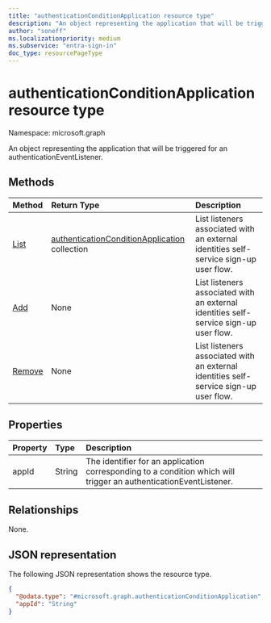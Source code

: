 ```yaml
---
title: "authenticationConditionApplication resource type"
description: "An object representing the application that will be triggered for an authenticationEventListener."
author: "soneff"
ms.localizationpriority: medium
ms.subservice: "entra-sign-in"
doc_type: resourcePageType
---
```


# authenticationConditionApplication resource type

Namespace: microsoft.graph

An object representing the application that will be triggered for an authenticationEventListener.

## Methods

| Method       | Return Type | Description |
|:-------------|:------------|:------------|
|[List](../api/authenticationconditionsapplications-list-includeapplications.md)|[authenticationConditionApplication](../resources/authenticationconditionapplication.md) collection|List listeners associated with an external identities self-service sign-up user flow.|
|[Add](../api/authenticationconditionsapplications-post-includeapplications.md)|None|List listeners associated with an external identities self-service sign-up user flow.|
|[Remove](../api/authenticationconditionapplication-delete.md)|None|List listeners associated with an external identities self-service sign-up user flow.|

## Properties
|Property|Type|Description|
|:---|:---|:---|
|appId|String|The identifier for an application corresponding to a condition which will trigger an authenticationEventListener.|

## Relationships
None.

## JSON representation
The following JSON representation shows the resource type.
<!-- {
  "blockType": "resource",
  "keyProperty": "id",
  "@odata.type": "microsoft.graph.authenticationConditionApplication",
  "openType": false
}
-->
``` json
{
  "@odata.type": "#microsoft.graph.authenticationConditionApplication",
  "appId": "String"
}
```
